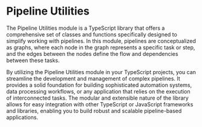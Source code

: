 # Pipeline Utilities

The Pipeline Utilities module is a TypeScript library that offers a comprehensive set
of classes and functions specifically designed to simplify working with pipelines. In
this module, pipelines are conceptualized as graphs, where each node in the graph
represents a specific task or step, and the edges between the nodes define the flow
and dependencies between these tasks.

By utilizing the Pipeline Utilities module in your TypeScript projects, you can
streamline the development and management of complex pipelines. It provides a solid
foundation for building sophisticated automation systems, data processing workflows,
or any application that relies on the execution of interconnected tasks. The modular
and extensible nature of the library allows for easy integration with other TypeScript
or JavaScript frameworks and libraries, enabling you to build robust and scalable
pipeline-based applications.

